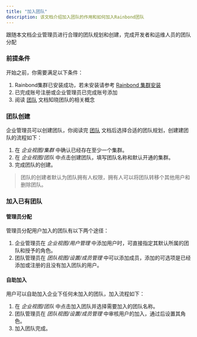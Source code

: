 ```yaml
---
title: "加入团队"
description: 该文档介绍加入团队的作用和如何加入Rainbond团队
---
```


跟随本文档企业管理员进行合理的团队规划和创建，完成开发者和运维人员的团队分配

### 前提条件

开始之前，你需要满足以下条件：

1. Rainbond集群已安装成功，若未安装请参考 [Rainbond 集群安装](../../quick-start/quick-install)
2. 已完成账号注册或企业管理员已完成账号添加
3. 阅读 [团队](../../get-start/concept/team) 文档知晓团队的相关概念

### 团队创建

企业管理员可以创建团队，你阅读完 [团队](../../get-start/concept/team) 文档后选择合适的团队规划，创建建团队的流程如下：

1. 在 *企业视图/集群* 中确认已经存在至少一个集群。
2. 在 *企业视图/团队* 中点击创建团队，填写团队名称和默认开通的集群。
3. 完成团队的创建。

> 团队的创建者默认为团队拥有人权限，拥有人可以将团队转移个其他用户和删除团队。

### 加入已有团队

#### 管理员分配

管理员分配用户加入的团队有以下两个途径：

1. 企业管理员在 *企业视图/用户管理* 中添加用户时，可直接指定其默认所属的团队和授予的角色。
2. 团队管理员在 *团队视图/设置/成员管理* 中可以添加成员，添加的可选项是已经添加或注册的且没有加入团队的用户。

#### 自助加入

用户可以自助加入企业下任何未加入的团队，加入流程如下：

1. 在 *企业视图/团队* 中点击加入团队并选择需要加入的团队名称。
2. 团队管理员在 *团队视图/设置/成员管理* 中审核用户的加入，通过后设置其角色。
3. 加入团队完成。

